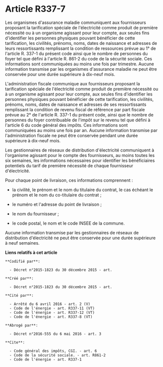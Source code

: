 # Article R337-7

Les organismes d'assurance maladie communiquent aux fournisseurs proposant la tarification spéciale de l'électricité comme
produit de première nécessité ou à un organisme agissant pour leur compte, aux seules fins d'identifier les personnes
physiques pouvant bénéficier de cette tarification, les civilités, prénoms, noms, dates de naissance et adresses de leurs
ressortissants remplissant la condition de ressources prévue au 1° de l'article R. 337-1 du présent code ainsi que le nombre
de personnes du foyer tel que défini à l'article R. 861-2 du code de la sécurité sociale. Ces informations sont communiquées
au moins une fois par trimestre. Aucune information transmise par les organismes d'assurance maladie ne peut être conservée
pour une durée supérieure à dix-neuf mois. 

L'administration fiscale communique aux fournisseurs proposant la tarification spéciale de l'électricité comme produit de
première nécessité ou à un organisme agissant pour leur compte, aux seules fins d'identifier les personnes physiques pouvant
bénéficier de cette tarification, les civilités, prénoms, noms, dates de naissance et adresses de ses ressortissants
remplissant la condition de revenu fiscal de référence par part fiscale prévue au 2° de l'article R. 337-1 du présent code,
ainsi que le nombre de personnes du foyer contribuable de l'impôt sur le revenu tel que défini à l'article 6 du code général
des impôts. Ces informations sont communiquées au moins une fois par an. Aucune information transmise par l'administration
fiscale ne peut être conservée pendant une durée supérieure à dix-neuf mois.

Les gestionnaires de réseaux de distribution d'électricité communiquent à l'organisme agissant pour le compte des
fournisseurs, au moins toutes les six semaines, les informations nécessaires pour identifier les bénéficiaires potentiels du
tarif de première nécessité de chaque fournisseur d'électricité. 

Pour chaque point de livraison, ces informations comprennent :

- la civilité, le prénom et le nom du titulaire du contrat, le cas échéant le prénom et le nom du co-titulaire du contrat ;

- le numéro et l'adresse du point de livraison ;

- le nom du fournisseur ;

- le code postal, le nom et le code INSEE de la commune. 

Aucune information transmise par les gestionnaires de réseaux de distribution d'électricité ne peut être conservée pour une
durée supérieure à neuf semaines.

**Liens relatifs à cet article**

	**Codifié par**:

	  - Décret n°2015-1823 du 30 décembre 2015 - art.

	**Créé par**:

	  - Décret n°2015-1823 du 30 décembre 2015 - art.

	**Cité par**:

	  - Arrêté du 6 avril 2016 - art. 2 (V)
	  - Code de l'énergie - art. R337-11 (VT)
	  - Code de l'énergie - art. R337-12 (VT)
	  - Code de l'énergie - art. R337-8 (VT)

	**Abrogé par**:

	  - Décret n°2016-555 du 6 mai 2016 - art. 3

	**Cite**:

	  - Code général des impôts, CGI. - art. 6
	  - Code de la sécurité sociale. - art. R861-2
	  - Code de l'énergie - art. R337-1
